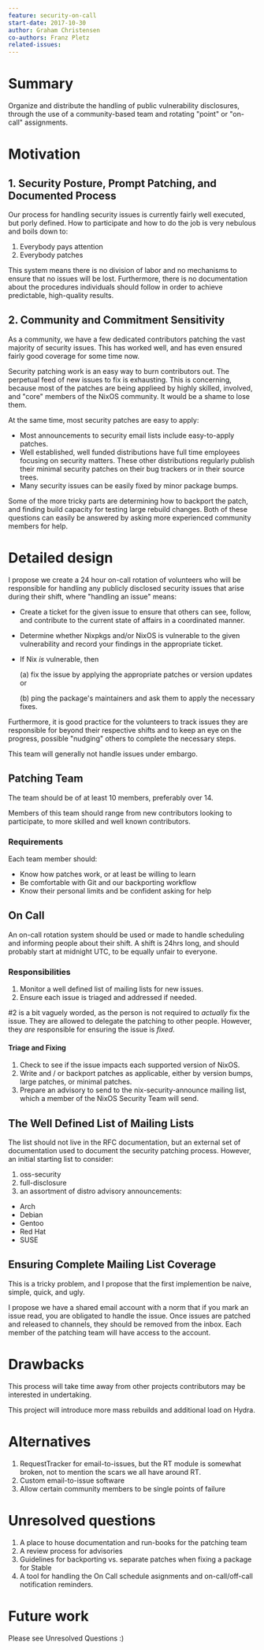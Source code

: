 ```yaml
---
feature: security-on-call
start-date: 2017-10-30
author: Graham Christensen
co-authors: Franz Pletz
related-issues:
---
```


# Summary
[summary]: #summary

Organize and distribute the handling of public vulnerability
disclosures, through the use of a community-based team and rotating
"point" or "on-call" assignments.

# Motivation
[motivation]: #motivation

## 1. Security Posture, Prompt Patching, and Documented Process

Our process for handling security issues is currently fairly well executed, but
porly defined. How to participate and how to do the job is very
nebulous and boils down to:

1. Everybody pays attention
2. Everybody patches

This system means there is no division of labor and no mechanisms
to ensure that no issues will be lost. Furthermore, there is no
documentation about the procedures individuals should follow in
order to achieve predictable, high-quality results.

## 2. Community and Commitment Sensitivity

As a community, we have a few dedicated contributors patching
the vast majority of security issues. This has worked well, and has
even ensured fairly good coverage for some time now.

Security patching work is an easy way to burn contributors out. The
perpetual feed of new issues to fix is exhausting. This is concerning,
because most of the patches are being applieed by highly skilled,
involved, and "core" members of the NixOS community. It would be a
shame to lose them.

At the same time, most security patches are easy to apply:

 - Most announcements to security email lists include easy-to-apply
   patches.
 - Well established, well funded distributions have full time
   employees focusing on security matters. These other distributions
   regularly publish their minimal security patches on their bug
   trackers or in their source trees.
 - Many security issues can be easily fixed by minor package bumps.

Some of the more tricky parts are determining how to backport the
patch, and finding build capacity for testing large rebuild changes.
Both of these questions can easily be answered by asking more
experienced community members for help.

# Detailed design
[design]: #detailed-design

I propose we create a 24 hour on-call rotation of volunteers who will be
responsible for handling any publicly disclosed security issues that
arise during their shift, where "handling an issue" means:

 - Create a ticket for the given issue to ensure that others can
   see, follow, and contribute to the current state of affairs in
   a coordinated manner.

 - Determine whether Nixpkgs and/or NixOS is vulnerable to the given
   vulnerability and record your findings in the appropriate ticket.
   
 - If Nix *is* vulnerable, then
 
    (a) fix the issue by applying the appropriate patches or version
        updates or
        
    (b) ping the package's maintainers and ask them to apply the
        necessary fixes.

Furthermore, it is good practice for the volunteers to track issues
they are responsible for beyond their respective shifts and to keep an
eye on the progress, possible "nudging" others to complete the necessary
steps. 

This team will generally not handle issues under embargo.

## Patching Team

The team should be of at least 10 members, preferably over 14.

Members of this team should range from new contributors looking to
participate, to more skilled and well known contributors.

### Requirements

Each team member should:

 - Know how patches work, or at least be willing to learn
 - Be comfortable with Git and our backporting workflow
 - Know their personal limits and be confident asking for help

## On Call

An on-call rotation system should be used or made to handle scheduling
and informing people about their shift. A shift is 24hrs long, and
should probably start at midnight UTC, to be equally unfair to
everyone.

### Responsibilities

1. Monitor a well defined list of mailing lists for new issues.
2. Ensure each issue is triaged and addressed if needed.

#2 is a bit vaguely worded, as the person is not required to
_actually_ fix the issue. They are allowed to delegate the patching to
other people. However, they _are_ responsible for ensuring the issue
is _fixed_.

#### Triage and Fixing

1. Check to see if the issue impacts each supported version of NixOS.
2. Write and / or backport patches as applicable, either by version
   bumps, large patches, or minimal patches.
3. Prepare an advisory to send to the nix-security-announce mailing
   list, which a member of the NixOS Security Team will send.

## The Well Defined List of Mailing Lists

The list should not live in the RFC documentation, but an external set
of documentation used to document the security patching process.
However, an initial starting list to consider:

1. oss-security
2. full-disclosure
3. an assortment of distro advisory announcements:

 - Arch
 - Debian
 - Gentoo
 - Red Hat
 - SUSE

## Ensuring Complete Mailing List Coverage

This is a tricky problem, and I propose that the first implemention
be naive, simple, quick, and ugly.

I propose we have a shared email account with a norm that if you mark
an issue read, you are obligated to handle the issue. Once issues are
patched and released to channels, they should be removed from the
inbox. Each member of the patching team will have access to the
account.

# Drawbacks
[drawbacks]: #drawbacks

This process will take time away from other projects contributors may
be interested in undertaking.

This project will introduce more mass rebuilds and additional load on
Hydra.

# Alternatives
[alternatives]: #alternatives

1. RequestTracker for email-to-issues, but the RT module is somewhat
   broken, not to mention the scars we all have around RT.
2. Custom email-to-issue software
3. Allow certain community members to be single points of failure

# Unresolved questions
[unresolved]: #unresolved-questions

1. A place to house documentation and run-books for the patching team
2. A review process for advisories
3. Guidelines for backporting vs. separate patches when fixing a
   package for Stable
4. A tool for handling the On Call schedule asignments and
   on-call/off-call notification reminders.

# Future work
[future]: #future-work

Please see Unresolved Questions :)
